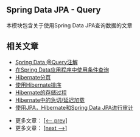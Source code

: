 ## Spring Data JPA - Query

本模块包含关于使用Spring Data JPA查询数据的文章

## 相关文章

+ [Spring Data @Query注解](http://tu-yucheng.github.io/springdata/2023/05/18/spring-data-jpa-query.html)
+ [在Spring Data应用程序中使用条件查询](http://tu-yucheng.github.io/springdata/2023/05/18/spring-data-criteria-queries.html)
+ [Hibernate分页](http://tu-yucheng.github.io/springdata/2023/05/18/hibernate-pagination.html)
+ [使用Hibernate排序](http://tu-yucheng.github.io/springdata/2023/05/18/hibernate-sort.html)
+ [Hibernate的存储过程](http://tu-yucheng.github.io/springdata/2023/05/18/stored-procedures-with-hibernate-tutorial.html)
+ [Hibernate中的急切/延迟加载](http://tu-yucheng.github.io/springdata/2023/05/18/hibernate-lazy-eager-loading.html)
+ [使用JPA，Hibernate和Spring Data JPA进行审计](http://tu-yucheng.github.io/springdata/2023/05/18/database-auditing-jpa.html)

- 更多文章： [[<-- prev]](../spring-data-jpa-query-1/README.md)
- 更多文章： [[next -->]](../spring-data-jpa-query-3/README.md)